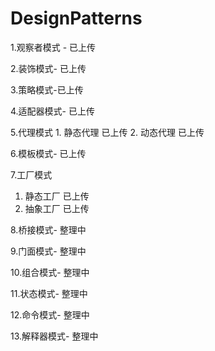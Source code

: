 # DesignPatterns

1.观察者模式 - 已上传 

2.装饰模式- 已上传

3.策略模式-已上传

4.适配器模式- 已上传

5.代理模式 
    1. 静态代理 已上传
    2. 动态代理 已上传

6.模板模式- 已上传

7.工厂模式 
   1. 静态工厂 已上传
   2. 抽象工厂 已上传

8.桥接模式- 整理中

9.门面模式- 整理中

10.组合模式- 整理中

11.状态模式- 整理中

12.命令模式- 整理中

13.解释器模式- 整理中


